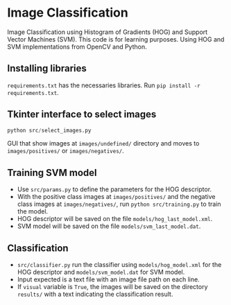 # Image Classification

Image Classification using Histogram of Gradients (HOG) and Support Vector 
Machines (SVM). This code is for learning purposes. Using HOG and SVM 
implementations from OpenCV and Python.

## Installing libraries

`requirements.txt` has the necessaries libraries. 
Run `pip install -r requirements.txt`.

## Tkinter interface to select images

```python
python src/select_images.py
```
GUI that show images at `images/undefined/` directory and moves to 
`images/positives/` or `images/negatives/`.

## Training SVM model

- Use `src/params.py` to define the parameters for the HOG descriptor.
- With the positive class images at `images/positives/` and the negative class
images at `images/negatives/`, run `python src/training.py` to train the model.
- HOG descriptor will be saved on the file `models/hog_last_model.xml`.
- SVM model will be saved on the file `models/svm_last_model.dat`.

## Classification

- `src/classifier.py` run the classifier using `models/hog_model.xml` for the
HOG descriptor and `models/svm_model.dat` for SVM model.
- Input expected is a text file with an image file path on each line.
- If `visual` variable is `True`, the images will be saved on the directory
`results/` with a text indicating the classification result.

